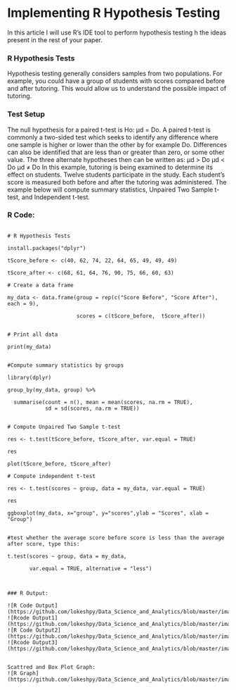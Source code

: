 # Implementing R Hypothesis Testing
In this article I will use R’s IDE tool to perform hypothesis testing h the ideas present in the rest of your paper.
### R Hypothesis Tests
Hypothesis testing generally considers samples from two populations. For example, you could have a group of students with scores compared before and after tutoring. This would allow us to understand the possible impact of tutoring.
### Test Setup
The null hypothesis for a paired t-test is Ho: μd = Do.
A paired t-test is commonly a two-sided test which seeks to identify any difference where one sample is higher or lower than the other by for example Do. Differences can also be identified that are less than or greater than zero, or some other value. The three alternate hypotheses then can be written as:
μd > Do
μd < Do
μd ≠ Do
In this example, tutoring is being examined to determine its effect on students. Twelve students participate in the study. Each student’s score is measured both before and after the tutoring was administered. The example below will compute summary statistics, Unpaired Two Sample t-test, and Independent t-test.

### R Code:
```

# R Hypothesis Tests

install.packages("dplyr")

tScore_before <- c(40, 62, 74, 22, 64, 65, 49, 49, 49)

tScore_after <- c(68, 61, 64, 76, 90, 75, 66, 60, 63)

# Create a data frame

my_data <- data.frame(group = rep(c("Score Before", "Score After"), each = 9),
                      
                      scores = c(tScore_before,  tScore_after))


# Print all data

print(my_data)


#Compute summary statistics by groups

library(dplyr)

group_by(my_data, group) %>%
  
  summarise(count = n(), mean = mean(scores, na.rm = TRUE),
            sd = sd(scores, na.rm = TRUE))


# Compute Unpaired Two Sample t-test

res <- t.test(tScore_before, tScore_after, var.equal = TRUE)

res

plot(tScore_before, tScore_after)

# Compute independent t-test

res <- t.test(scores ~ group, data = my_data, var.equal = TRUE)

res

ggboxplot(my_data, x="group", y="scores",ylab = "Scores", xlab = "Group")


#test whether the average score before score is less than the average after score, type this:

t.test(scores ~ group, data = my_data,
       
       var.equal = TRUE, alternative = "less")



### R Output:
 
![R Code Output](https://github.com/lokeshpy/Data_Science_and_Analytics/blob/master/images/image13.JPG)
![Rcode Output1](https://github.com/lokeshpy/Data_Science_and_Analytics/blob/master/images/image14.JPG)
![R Code Output2](https://github.com/lokeshpy/Data_Science_and_Analytics/blob/master/images/image15.JPG)
![Rcode Output3](https://github.com/lokeshpy/Data_Science_and_Analytics/blob/master/images/image16.JPG)

 
Scattred and Box Plot Graph:
![R Graph](https://github.com/lokeshpy/Data_Science_and_Analytics/blob/master/images/image17.JPG) 

